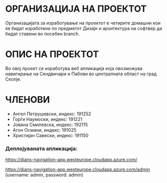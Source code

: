 <h1>ОРГАНИЗАЦИЈА НА ПРОЕКТОТ</h1>
Организацијата за изработување на проектот е четирите домашни кои ќе бидат изработени по предметот Дизајн
и архитектура на софтвер да бидат ставени во посебен branch.

<h1>ОПИС НА ПРОЕКТОТ</h1>
Во овој проект се изработува веб апликација која овозможува навигирање на Сендвичари и Пабови
во централната област на град Скопје.

<h1>ЧЛЕНОВИ</h1>
<ul>
<li>Ангел Петрушевски, индекс: 191252 </li>
<li>Ѓорѓи Наумоски, индекс: 191221 </li>
<li>Јована Смилевска, индекс: 192115 </li>
<li>Агон Османи, индекс: 191025 </li>
<li>Христијан Савески, индекс: 191150 </li>
</ul>

<h3>Деплојуваната апликација:</h3>
<p><a href='https://dians-navigation-app.westeurope.cloudapp.azure.com/'>https://dians-navigation-app.westeurope.cloudapp.azure.com/</a></p>
<p><a href='https://dians-navigation-app.westeurope.cloudapp.azure.com/admin'>https://dians-navigation-app.westeurope.cloudapp.azure.com/admin</a><br>(username: admin, password: admin)</p>
